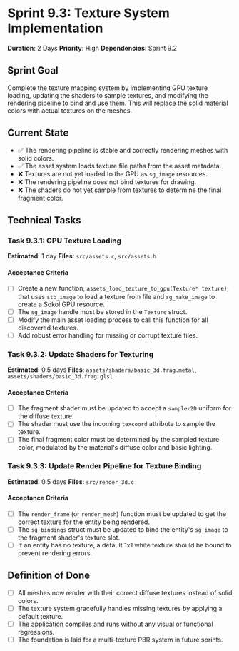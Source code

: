 
# Sprint 9.3: Texture System Implementation

**Duration**: 2 Days
**Priority**: High
**Dependencies**: Sprint 9.2

## Sprint Goal
Complete the texture mapping system by implementing GPU texture loading, updating the shaders to sample textures, and modifying the rendering pipeline to bind and use them. This will replace the solid material colors with actual textures on the meshes.

## Current State
- ✅ The rendering pipeline is stable and correctly rendering meshes with solid colors.
- ✅ The asset system loads texture file paths from the asset metadata.
- ❌ Textures are not yet loaded to the GPU as `sg_image` resources.
- ❌ The rendering pipeline does not bind textures for drawing.
- ❌ The shaders do not yet sample from textures to determine the final fragment color.

## Technical Tasks

### Task 9.3.1: GPU Texture Loading
**Estimated**: 1 day
**Files**: `src/assets.c`, `src/assets.h`

#### Acceptance Criteria
- [ ] Create a new function, `assets_load_texture_to_gpu(Texture* texture)`, that uses `stb_image` to load a texture from file and `sg_make_image` to create a Sokol GPU resource.
- [ ] The `sg_image` handle must be stored in the `Texture` struct.
- [ ] Modify the main asset loading process to call this function for all discovered textures.
- [ ] Add robust error handling for missing or corrupt texture files.

### Task 9.3.2: Update Shaders for Texturing
**Estimated**: 0.5 days
**Files**: `assets/shaders/basic_3d.frag.metal`, `assets/shaders/basic_3d.frag.glsl`

#### Acceptance Criteria
- [ ] The fragment shader must be updated to accept a `sampler2D` uniform for the diffuse texture.
- [ ] The shader must use the incoming `texcoord` attribute to sample the texture.
- [ ] The final fragment color must be determined by the sampled texture color, modulated by the material's diffuse color and basic lighting.

### Task 9.3.3: Update Render Pipeline for Texture Binding
**Estimated**: 0.5 days
**Files**: `src/render_3d.c`

#### Acceptance Criteria
- [ ] The `render_frame` (or `render_mesh`) function must be updated to get the correct texture for the entity being rendered.
- [ ] The `sg_bindings` struct must be updated to bind the entity's `sg_image` to the fragment shader's texture slot.
- [ ] If an entity has no texture, a default 1x1 white texture should be bound to prevent rendering errors.

## Definition of Done
- [ ] All meshes now render with their correct diffuse textures instead of solid colors.
- [ ] The texture system gracefully handles missing textures by applying a default texture.
- [ ] The application compiles and runs without any visual or functional regressions.
- [ ] The foundation is laid for a multi-texture PBR system in future sprints.
